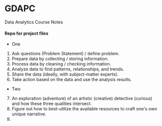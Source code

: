 # GDAPC
Data Analytics Course Notes
#### Repo for project files
* One
1) Ask questions (Problem Statement) / define problem.
2) Prepare data by collecting / storing information.
3) Process data by cleaning / checking information.
4) Analyze data to find patterns, relationships, and trends.
5) Share the data (ideally, with subject-matter experts).
6) Take action based on the data and use the analysis results.
* Two
7) An exploration (adventure) of an artistic (creative) detective (curious) and how these three qualities intersect.
8) Figure out how to best-utilize the available resources to craft one's own unique narrative.
9) 

